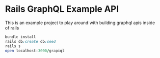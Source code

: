 # Rails GraphQL Example API

This is an example project to play around with building graphql apis inside of rails

```ruby
bundle install
rails db:create db:seed
rails s
open localhost:3000/grapiql
```